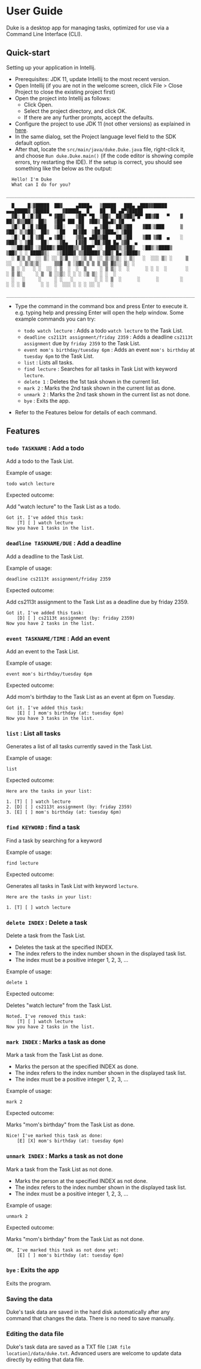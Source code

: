# User Guide

Duke is a desktop app for managing tasks, optimized for use via a Command Line Interface (CLI).

## Quick-start
Setting up your application in Intellij.
- Prerequisites: JDK 11, update Intellij to the most recent version.
- Open Intellij (if you are not in the welcome screen, click File > Close Project to close the existing project first)
- Open the project into Intellij as follows:
  - Click Open.
  - Select the project directory, and click OK.
  - If there are any further prompts, accept the defaults.
- Configure the project to use JDK 11 (not other versions) as explained in [here](https://www.jetbrains.com/help/idea/sdk.html#set-up-jdk).<br>
- In the same dialog, set the Project language level field to the SDK default option.
- After that, locate the `src/main/java/duke.Duke.java` file, right-click it, and choose `Run duke.Duke.main()` (if the code editor is showing compile errors, try restarting the IDE). If the setup is correct, you should see something like the below as the output:
```
  Hello! I'm Duke
  What can I do for you?
  ________________________________________________________________________________________________________________________

  █     █░▓█████  ██▓     ▄████▄   ▒█████   ███▄ ▄███▓▓█████    ▄▄▄█████▓ ▒█████     ▓█████▄  █    ██  ██ ▄█▀▓█████
  ▓█░ █ ░█░▓█   ▀ ▓██▒    ▒██▀ ▀█  ▒██▒  ██▒▓██▒▀█▀ ██▒▓█   ▀    ▓  ██▒ ▓▒▒██▒  ██▒   ▒██▀ ██▌ ██  ▓██▒ ██▄█▒ ▓█   ▀
  ▒█░ █ ░█ ▒███   ▒██░    ▒▓█    ▄ ▒██░  ██▒▓██    ▓██░▒███      ▒ ▓██░ ▒░▒██░  ██▒   ░██   █▌▓██  ▒██░▓███▄░ ▒███
  ░█░ █ ░█ ▒▓█  ▄ ▒██░    ▒▓▓▄ ▄██▒▒██   ██░▒██    ▒██ ▒▓█  ▄    ░ ▓██▓ ░ ▒██   ██░   ░▓█▄   ▌▓▓█  ░██░▓██ █▄ ▒▓█  ▄
  ░░██▒██▓ ░▒████▒░██████▒▒ ▓███▀ ░░ ████▓▒░▒██▒   ░██▒░▒████▒     ▒██▒ ░ ░ ████▓▒░   ░▒████▓ ▒▒█████▓ ▒██▒ █▄░▒████▒
  ░ ▓░▒ ▒  ░░ ▒░ ░░ ▒░▓  ░░ ░▒ ▒  ░░ ▒░▒░▒░ ░ ▒░   ░  ░░░ ▒░ ░     ▒ ░░   ░ ▒░▒░▒░     ▒▒▓  ▒ ░▒▓▒ ▒ ▒ ▒ ▒▒ ▓▒░░ ▒░ ░
  ▒ ░ ░   ░ ░  ░░ ░ ▒  ░  ░  ▒     ░ ▒ ▒░ ░  ░      ░ ░ ░  ░       ░      ░ ▒ ▒░     ░ ▒  ▒ ░░▒░ ░ ░ ░ ░▒ ▒░ ░ ░  ░
  ░   ░     ░     ░ ░   ░        ░ ░ ░ ▒  ░      ░      ░        ░      ░ ░ ░ ▒      ░ ░  ░  ░░░ ░ ░ ░ ░░ ░    ░
  ________________________________________________________________________________________________________________________
```

- Type the command in the command box and press Enter to execute it. e.g. typing help and pressing Enter will open the help window.
  Some example commands you can try:

  - `todo watch lecture` : Adds a todo `watch lecture` to the Task List. 
  - `deadline cs2113t assignment/friday 2359` : Adds a deadline `cs2113t assignment` due by `friday 2359` to the Task List.
  - `event mom's birthday/tuesday 6pm` : Adds an event `mom's birthday` at `tuesday 6pm` to the Task List.
  - `list` : Lists all tasks.
  - `find lecture` : Searches for all tasks in Task List with keyword `lecture`.
  - `delete 1` : Deletes the 1st task shown in the current list. 
  - `mark 2` : Marks the 2nd task shown in the current list as done.
  - `unmark 2` : Marks the 2nd task shown in the current list as not done.
  - `bye` : Exits the app.

- Refer to the Features below for details of each command.

## Features

### `todo TASKNAME` : Add a todo
Add a todo to the Task List.

Example of usage:

`todo watch lecture`

Expected outcome:

Add "watch lecture" to the Task List as a todo.

```
Got it. I've added this task: 
	[T] [ ] watch lecture
Now you have 1 tasks in the list.
```

### `deadline TASKNAME/DUE` : Add a deadline
Add a deadline to the Task List.

Example of usage:

`deadline cs2113t assignment/friday 2359`

Expected outcome:

Add cs2113t assignment to the Task List as a deadline due by friday 2359.

```
Got it. I've added this task: 
	[D] [ ] cs2113t assignment (by: friday 2359)
Now you have 2 tasks in the list.
```

### `event TASKNAME/TIME` : Add an event
Add an event to the Task List.

Example of usage:

`event mom's birthday/tuesday 6pm`

Expected outcome:

Add mom's birthday to the Task List as an event at 6pm on Tuesday.

```
Got it. I've added this task: 
	[E] [ ] mom's birthday (at: tuesday 6pm)
Now you have 3 tasks in the list.
```

### `list` : List all tasks
Generates a list of all tasks currently saved in the Task List.

Example of usage:

`list`

Expected outcome:

```
Here are the tasks in your list: 

1. [T] [ ] watch lecture
2. [D] [ ] cs2113t assignment (by: friday 2359)
3. [E] [ ] mom's birthday (at: tuesday 6pm)
```

### `find KEYWORD` : find a task
Find a task by searching for a keyword

Example of usage:

`find lecture`

Expected outcome:

Generates all tasks in Task List with keyword `lecture`.

```
Here are the tasks in your list: 

1. [T] [ ] watch lecture
```

### `delete INDEX` : Delete a task
Delete a task from the Task List.
- Deletes the task at the specified INDEX.
- The index refers to the index number shown in the displayed task list.
- The index must be a positive integer 1, 2, 3, ...

Example of usage:

`delete 1`

Expected outcome:

Deletes "watch lecture" from the Task List.

```
Noted. I've removed this task:
	[T] [ ] watch lecture
Now you have 2 tasks in the list.
```

### `mark INDEX` : Marks a task as done
Mark a task from the Task List as done.
- Marks the person at the specified INDEX as done.
- The index refers to the index number shown in the displayed task list.
- The index must be a positive integer 1, 2, 3, ...

Example of usage:

`mark 2`

Expected outcome:

Marks "mom's birthday" from the Task List as done.

```
Nice! I've marked this task as done: 
	[E] [X] mom's birthday (at: tuesday 6pm)
```

### `unmark INDEX` : Marks a task as not done
Mark a task from the Task List as not done.
- Marks the person at the specified INDEX as not done.
- The index refers to the index number shown in the displayed task list.
- The index must be a positive integer 1, 2, 3, ...

Example of usage:

`unmark 2`

Expected outcome:

Marks "mom's birthday" from the Task List as not done.

```
OK, I've marked this task as not done yet: 
	[E] [ ] mom's birthday (at: tuesday 6pm)
```

### `bye` : Exits the app
Exits the program.

### Saving the data
Duke's task data are saved in the hard disk automatically after any command that changes the data. There is no need to save manually.

### Editing the data file
Duke's task data are saved as a TXT file `[JAR file location]/data/duke.txt`. Advanced users are welcome to update data directly by editing that data file.
